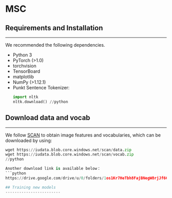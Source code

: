 # MSC
## Requirements and Installation
---------------
We recommended the following dependencies.
* Python 3
* PyTorch (>1.0)
* torchvision
* TensorBoard
* matplotlib
* NumPy (>1.12.1)
* Punkt Sentence Tokenizer:
  ```python
  import nltk
  nltk.download() //python

## Download data and vocab
---------------------------
We follow [SCAN](https://github.com/kuanghuei/SCAN) to obtain image features and vocabularies, which can be downloaded by using:
```python
wget https://iudata.blob.core.windows.net/scan/data.zip
wget https://iudata.blob.core.windows.net/scan/vocab.zip
//python

Another download link is available below：
```python
https://drive.google.com/drive/u/0/folders/1os1Kr7HeTbh8FajBNegW8rjJf6GIhFqC

## Training new models
------------------------

